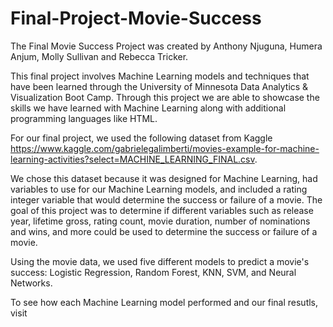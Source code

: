# Final-Project-Movie-Success
The Final Movie Success Project was created by Anthony Njuguna, Humera Anjum, Molly Sullivan and Rebecca Tricker. 

This final project involves Machine Learning models and techniques that have been learned through the University of Minnesota Data Analytics & Visualization Boot Camp. Through this project we are able to showcase the skills we have learned with Machine Learning along with additional programming languages like HTML. 

For our final project, we used the following dataset from Kaggle https://www.kaggle.com/gabrielegalimberti/movies-example-for-machine-learning-activities?select=MACHINE_LEARNING_FINAL.csv. 

We chose this dataset because it was designed for Machine Learning, had variables to use for our Machine Learning models, and included a rating integer variable that would determine the success or failure of a movie. The goal of this project was to determine if different variables such as release year, lifetime gross, rating count, movie duration, number of nominations and wins, and more could be used to determine the success or failure of a movie.

Using the movie data, we used five different models to predict a movie's success: Logistic Regression, Random Forest, KNN, SVM, and Neural Networks. 

To see how each Machine Learning model performed and our final resutls, visit

